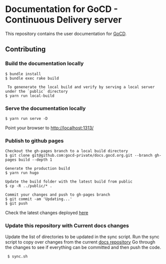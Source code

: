 # Documentation for GoCD - Continuous Delivery server

This repository contains the user documentation for [GoCD](https://www.gocd.org/).

## Contributing

### Build the documentation locally

```
$ bundle install
$ bundle exec rake build

 To genenerate the local build and verify by serving a local server under the `public` directory
$ yarn run local-build 
```

### Serve the documentation locally

```
$ yarn run serve -D
```

Point your browser to [http://localhost:1313/](http://localhost:1313/)

### Publish to github pages
```
Checkout the gh-pages branch to a local build directory
$ git clone git@github.com:gocd-private/docs.gocd.org.git --branch gh-pages build --depth 1

Generate the production build
$ yarn run hugo

Update the build folder with the latest build from public 
$ cp -R ../public/* .

Commit your changes and push to gh-pages branch
$ git commit -am 'Updating...'
$ git push

```
Check the latest changes deployed [here](https://gocd-private.github.io/docs.gocd.org/)

### Update this repository with Current docs changes

Update the list of directories to be updated in the sync script.
Run the sync script to copy over changes from the current [docs repository](https://github.com/gocd/docs.go.cd)
Go through the changes to see if everything can be committed and then push the code.
```
 $ sync.sh
```
